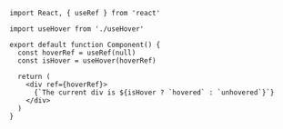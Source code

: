 ```tsximport React, { useRef } from 'react'

import useHover from './useHover'

export default function Component() {
  const hoverRef = useRef(null)
  const isHover = useHover(hoverRef)

  return (
    <div ref={hoverRef}>
      {`The current div is ${isHover ? `hovered` : `unhovered`}`}
    </div>
  )
}
```